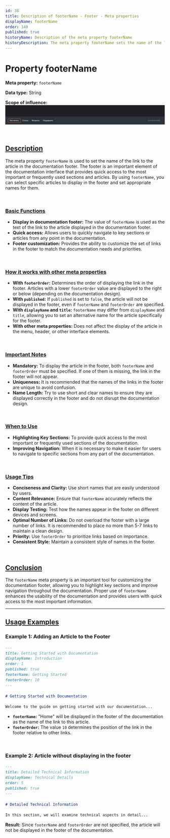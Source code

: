 ```yaml
---
id: 38
title: Description of footerName - Footer - Meta properties
displayName: footerName
order: 140
published: true
historyName: Description of the meta property footerName
historyDescription: The meta property footerName sets the name of the link to the article displayed in the footer of the documentation for quick access to important sections.
---
```


# Property footerName

**Meta property:** `footerName`

**Data type:** String

**Scope of influence:**
![Property influence](https://raw.githubusercontent.com/SolarSpaceTech/product-documentation-help/refs/heads/main/ru/images/footer-name.png)

<br/>

## [Description](description)

The meta property `footerName` is used to set the name of the link to the article in the documentation footer. The footer is an important element
of the documentation interface that provides quick access to the most important or frequently used sections and articles.
By using `footerName`, you can select specific articles to display in the footer and set appropriate names for them.

<br/>

### [Basic Functions](basic-functions)

- **Display in documentation footer:** The value of `footerName` is used as the text of the link to the article displayed in the documentation footer.
- **Quick access:** Allows users to quickly navigate to key sections or articles from any point in the documentation.
- **Footer customization:** Provides the ability to customize the set of links in the footer to match the documentation needs and priorities.

<br/>

### [How it works with other meta properties](with-other-properties)

- **With `footerOrder`:** Determines the order of displaying the link in the footer. Articles with a lower `footerOrder` value are displayed to the right
  or below (depending on the documentation design).
- **With `published`:** If `published` is set to `false`, the article will not be displayed in the footer, even if `footerName` and `footerOrder` are specified.
- **With `displayName` and `title`:** `footerName` may differ from `displayName` and `title`, allowing you to set an alternative name for the article specifically for the footer.
- **With other meta properties:** Does not affect the display of the article in the menu, header, or other interface elements.

<br/>

### [Important Notes](notes)

- **Mandatory:** To display the article in the footer, both `footerName` and `footerOrder` must be specified. If one of them is missing, the link in the footer will not appear.
- **Uniqueness:** It is recommended that the names of the links in the footer are unique to avoid confusion.
- **Name Length:** Try to use short and clear names to ensure they are displayed correctly in the footer and do not disrupt the documentation design.

<br/>

### [When to Use](when-to-use)

- **Highlighting Key Sections:** To provide quick access to the most important or frequently used sections of the documentation.
- **Improving Navigation:** When it is necessary to make it easier for users to navigate to specific sections from any part of the documentation.

<br/>

### [Usage Tips](advice)

- **Conciseness and Clarity:** Use short names that are easily understood by users.
- **Content Relevance:** Ensure that `footerName` accurately reflects the content of the article.
- **Display Testing:** Test how the names appear in the footer on different devices and screens.
- **Optimal Number of Links:** Do not overload the footer with a large number of links. It is recommended to place no more than 5-7 links to maintain a clean design.
- **Priority:** Use `footerOrder` to prioritize links based on importance.
- **Consistent Style:** Maintain a consistent style of names in the footer.

<br/>

## [Conclusion](conclusion)

The `footerName` meta property is an important tool for customizing the documentation footer, allowing you to highlight key sections and improve navigation throughout the documentation. Proper use of `footerName` enhances the usability of the documentation and provides users with quick access to the most important information.

---

## [Usage Examples](examples)

### Example 1: Adding an Article to the Footer

```md
---
title: Getting Started with Documentation
displayName: Introduction
order: 1
published: true
footerName: Getting Started
footerOrder: 10
---

# Getting Started with Documentation

Welcome to the guide on getting started with our documentation...
```

- **`footerName`:** "Home" will be displayed in the footer of the documentation as the name of the link to this article.
- **`footerOrder`:** The value `10` determines the position of the link in the footer relative to other links.

<br/>

### Example 2: Article without displaying in the footer

```md
---
title: Detailed Technical Information
displayName: Technical Details
order: 5
published: true
---

# Detailed Technical Information

In this section, we will examine technical aspects in detail...
```

**Result:** Since `footerName` and `footerOrder` are not specified, the article will not be displayed in the footer of the documentation.
